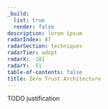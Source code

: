 ```yaml
---
_build:
  list: true
  render: false
description: lorem ipsum
radarIndex: 87
radarSection: techniques
radarTier: adopt
radarX: -181
radarY: -51
table-of-contents: false
title: Zero Trust Architecture
---
```


TODO justification
